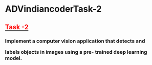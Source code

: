 # ADVindiancoderTask-2
<h2> <u> <font color="red">Task -2</font>  </u></h2>
<h3> Implement a computer
vision application that detects and

labels objects in images using a pre-
trained deep learning model. </h3>

